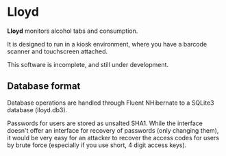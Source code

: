# Lloyd #

**Lloyd** monitors alcohol tabs and consumption.

It is designed to run in a kiosk environment, where you have a barcode scanner and touchscreen attached.

This software is incomplete, and still under development.

## Database format ##

Database operations are handled through Fluent NHibernate to a SQLite3 database (lloyd.db3).

Passwords for users are stored as unsalted SHA1.  While the interface doesn't offer an interface for recovery of passwords (only changing them), it would be very easy for an attacker to recover the access codes for users by brute force (especially if you use short, 4 digit access keys).